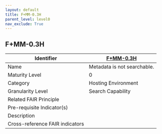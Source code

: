 ```yaml
---
layout: default
title: F+MM-0.3H
parent_level: level0
nav_exclude: True
---
```


## F+MM-0.3H

| Identifier | [F+MM-0.3H](https://github.com/FAIRplus/Data-Maturity/blob/indicator-definitions/docs/_indicators/2.%20F%2BMM-0.3H.md) |
| --------- | ----------|
| Name | Metadata is not searchable. |
| Maturity Level | 0 |
| Category | Hosting Environment |
| Granularity Level | Search Capability |
| Related FAIR Principle |  |
| Pre-requisite Indicator(s) |  |
| Description | |
| Cross-reference FAIR indicators |  |
